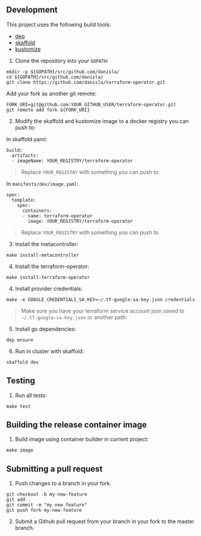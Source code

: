 ## Development

This project uses the following build tools:

- [dep](https://github.com/golang/dep)
- [skaffold](https://github.com/GoogleContainerTools/skaffold)
- [kustomize](https://github.com/kubernetes-sigs/kustomize)

1. Clone the repository into your `GOPATH`:

```
mkdir -p ${GOPATH}/src/github.com/danisla/
cd ${GOPATH}/src/github.com/danisla/
git clone https://github.com/danisla/terraform-operator.git
```

Add your fork as another git remote:

```
FORK_URI=git@github.com:YOUR_GITHUB_USER/terraform-operator.git
git remote add fork ${FORK_URI}
```

2. Modify the skaffold and kustomize image to a docker registry you can push to:

In skaffold.yaml:

```
build:
  artifacts:
  - imageName: YOUR_REGISTRY/terraform-operator
```

> Replace `YOUR_REGISTRY` with something you can push to. 

In `manifests/dev/image.yaml`:

```
spec:
  template:
    spec:
      containers:
      - name: terraform-operator
        image: YOUR_REGISTRY/terraform-operator
```

> Replace `YOUR_REGISTRY` with something you can push to.

3. Install the metacontroller:

```
make install-metacontroller
```

4. Install the terraform-operator:

```
make install-terraform-operator
```

4. Install provider credentials:

```
make -e GOOGLE_CREDENTIALS_SA_KEY=~/.tf-google-sa-key.json credentials
```

> Make sure you have your terraform service account json saved to `~/.tf-google-sa-key.json` or another path.

5. Install go dependencies:

```
dep ensure
```

6. Run in cluster with skaffold:

```
skaffold dev
```

## Testing

1. Run all tests:

```
make test
```

## Building the release container image

1. Build image using container builder in current project:

```
make image
```

## Submitting a pull request

1. Push changes to a branch in your fork.

```
git checkout -b my-new-feature
git add .
git commit -m "my new feature"
git push fork my-new-feature
```

2. Submit a Github pull request from your branch in your fork to the master branch.
